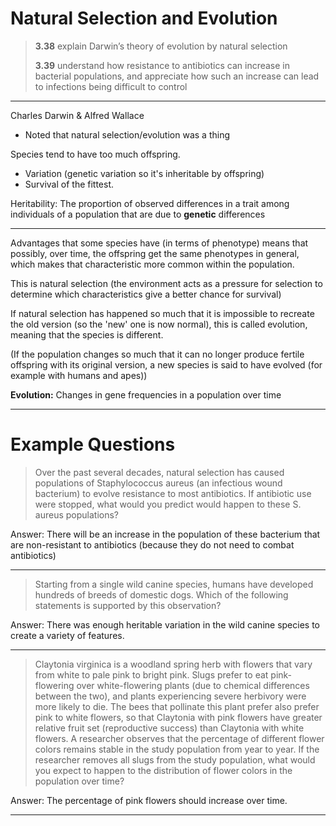 # Natural Selection and Evolution

> **3.38** explain Darwin’s theory of evolution by natural selection
>
> **3.39** understand how resistance to antibiotics can increase in bacterial populations, and appreciate how such an increase can lead to infections being difficult to control

---

Charles Darwin & Alfred Wallace

- Noted that natural selection/evolution was a thing

Species tend to have too much offspring.

- Variation (genetic variation so it's inheritable by offspring)
- Survival of the fittest.

Heritability: The proportion of observed differences in a trait among individuals of a population that are due to **genetic** differences

---

Advantages that some species have (in terms of phenotype) means that possibly, over time, the offspring get the same phenotypes in general, which makes that characteristic more common within the population.

This is natural selection (the environment acts as a pressure for selection to determine which characteristics give a better chance for survival)

If natural selection has happened so much that it is impossible to recreate the old version (so the 'new' one is now normal), this is called evolution, meaning that the species is different.

(If the population changes so much that it can no longer produce fertile offspring with its original version, a new species is said to have evolved (for example with humans and apes))

**Evolution:** Changes in gene frequencies in a population over time

---

# Example Questions

> Over the past several decades, natural selection has caused populations of Staphylococcus aureus (an infectious wound bacterium) to evolve resistance to most antibiotics. If antibiotic use were stopped, what would you predict would happen to these S. aureus populations?

Answer: There will be an increase in the population of these bacterium that are non-resistant to antibiotics (because they do not need to combat antibiotics)

---

> Starting from a single wild canine species, humans have developed hundreds of breeds of domestic dogs. Which of the following statements is supported by this observation?

Answer: There was enough heritable variation in the wild canine species to create a variety of features.

---

> Claytonia virginica is a woodland spring herb with flowers that vary from white to pale pink to bright pink. Slugs prefer to eat pink-flowering over white-flowering plants (due to chemical differences between the two), and plants experiencing severe herbivory were more likely to die. The bees that pollinate this plant prefer also prefer pink to white flowers, so that Claytonia with pink flowers have greater relative fruit set (reproductive success) than Claytonia with white flowers. A researcher observes that the percentage of different flower colors remains stable in the study population from year to year. If the researcher removes all slugs from the study population, what would you expect to happen to the distribution of flower colors in the population over time?

Answer: The percentage of pink flowers should increase over time.

---
